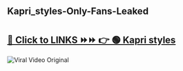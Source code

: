 
 ## Kapri_styles-Only-Fans-Leaked

# <h2><a href="https://clipsfans.com/Kapri_styles&ref=git">🔗 Click to LINKS ⏩⏩ 👉 🟢 Kapri styles </a></h2>

<a href="https://clipsfans.com/Kapri_styles&ref=git" rel="nofollow" data-target="animated-image.originalLink"><img src="https://i.ibb.co.com/xMMVF88/686577567.gif" alt="Viral Video Original" style="max-width: 100%; display: inline-block;" data-target="animated-image.originalImage"></a>
